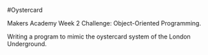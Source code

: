 #Oystercard

Makers Academy Week 2 Challenge: Object-Oriented Programming.

Writing a program to mimic the oystercard system of the London Underground.

